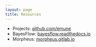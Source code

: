 ```yaml
---
layout: page
title: Resources
---
```


- Projects: [github.com/emune](https://github.com/emune)
- BayesFlow: [bayesflow.readthedocs.io](https://bayesflow.readthedocs.io)
- Morpheus: [morpheus.gitlab.io](https://morpheus.gitlab.io)
